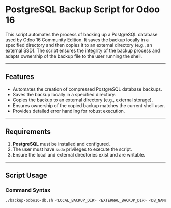 # PostgreSQL Backup Script for Odoo 16

This script automates the process of backing up a PostgreSQL database used by Odoo 16 Community Edition. It saves the backup locally in a specified directory and then copies it to an external directory (e.g., an external SSD). The script ensures the integrity of the backup process and adapts ownership of the backup file to the user running the shell.

---

## Features

- Automates the creation of compressed PostgreSQL database backups.
- Saves the backup locally in a specified directory.
- Copies the backup to an external directory (e.g., external storage).
- Ensures ownership of the copied backup matches the current shell user.
- Provides detailed error handling for robust execution.

---

## Requirements

1. **PostgreSQL** must be installed and configured.
2. The user must have `sudo` privileges to execute the script.
3. Ensure the local and external directories exist and are writable.

---

## Script Usage

### Command Syntax

```bash
./backup-odoo16-db.sh <LOCAL_BACKUP_DIR> <EXTERNAL_BACKUP_DIR> <DB_NAME> <DB_USER>
